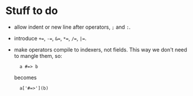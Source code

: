 # Stuff to do

* allow indent or new line after operators, `;` and `:`.
* introduce `+=`, `-=`, `&=`, `*=`, `/=`, `|=`.
* make operators compile to indexers, not fields. This way we don't need to mangle them, so:

        a #=> b

    becomes
    
        a['#=>'](b)